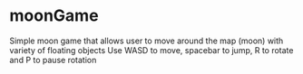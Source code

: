 # moonGame
Simple moon game that allows user to move around the map (moon) with variety of floating objects
Use WASD to move, spacebar to jump, R to rotate and P to pause rotation
